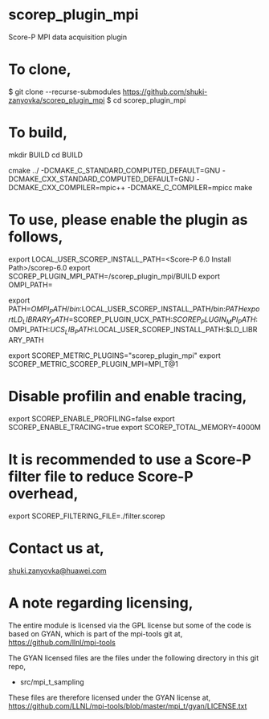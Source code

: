 # scorep_plugin_mpi
Score-P MPI data acquisition plugin

# To clone,
$ git clone --recurse-submodules  https://github.com/shuki-zanyovka/scorep_plugin_mpi
$ cd scorep_plugin_mpi

# To build,
mkdir BUILD
cd BUILD

cmake ../ -DCMAKE_C_STANDARD_COMPUTED_DEFAULT=GNU -DCMAKE_CXX_STANDARD_COMPUTED_DEFAULT=GNU -DCMAKE_CXX_COMPILER=mpic++ -DCMAKE_C_COMPILER=mpicc
make

# To use, please enable the plugin as follows,
export LOCAL_USER_SCOREP_INSTALL_PATH=<Score-P 6.0 Install Path>/scorep-6.0
export SCOREP_PLUGIN_MPI_PATH=<Plugin Path>/scorep_plugin_mpi/BUILD
export OMPI_PATH=<OpenMPI Install Path>

export PATH=$OMPI_PATH/bin:$LOCAL_USER_SCOREP_INSTALL_PATH/bin:$PATH
export LD_LIBRARY_PATH=$SCOREP_PLUGIN_UCX_PATH:$SCOREP_PLUGIN_MPI_PATH:$OMPI_PATH:$UCS_LIB_PATH:$LOCAL_USER_SCOREP_INSTALL_PATH:$LD_LIBRARY_PATH

export SCOREP_METRIC_PLUGINS="scorep_plugin_mpi"
export SCOREP_METRIC_SCOREP_PLUGIN_MPI=MPI_T@1

# Disable profilin and enable tracing,
export SCOREP_ENABLE_PROFILING=false
export SCOREP_ENABLE_TRACING=true
export SCOREP_TOTAL_MEMORY=4000M

# It is recommended to use a Score-P filter file to reduce Score-P overhead,
export SCOREP_FILTERING_FILE=./filter.scorep

# Contact us at,
shuki.zanyovka@huawei.com

# A note regarding licensing,
The entire module is licensed via the GPL license but some of the code is based on GYAN, which is part of the mpi-tools git at, 
https://github.com/llnl/mpi-tools

The GYAN licensed files are the files under the following directory in this git repo,
- src/mpi_t_sampling

These files are therefore licensed under the GYAN license at,
https://github.com/LLNL/mpi-tools/blob/master/mpi_t/gyan/LICENSE.txt

